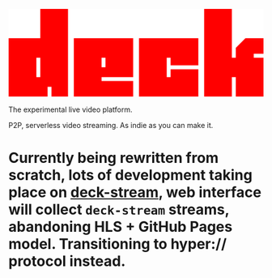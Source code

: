 ![deck](https://github.com/MadeByEmil/deck/raw/master/branding/regular/logo.png)

The experimental live video platform.

P2P, serverless video streaming. As indie as you can make it.

# Currently being rewritten from scratch, lots of development taking place on [deck-stream](https://github.com/MadeByEmil/deck-stream), web interface will collect `deck-stream` streams, abandoning HLS + GitHub Pages model. Transitioning to hyper:// protocol instead.